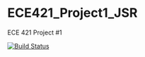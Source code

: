 # ECE421_Project1_JSR

ECE 421 Project #1

[![Build Status](https://travis-ci.com/j-rewerts/ECE421_Project1_JSR.svg?token=KmGboJNJQp6tAx7inR3n&branch=master)](https://travis-ci.com/j-rewerts/ECE421_Project1_JSR)
